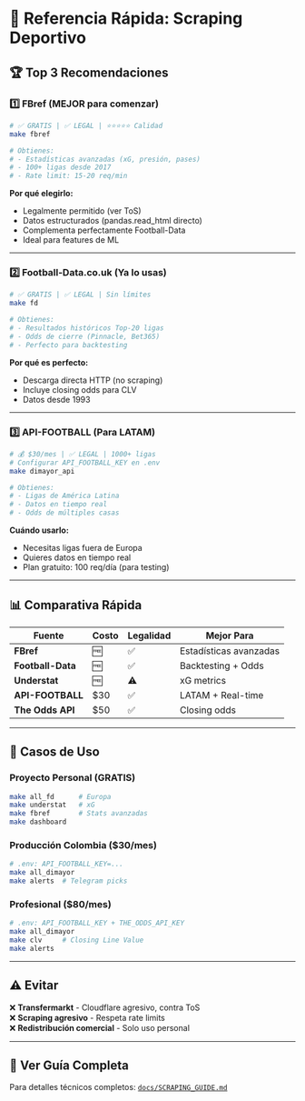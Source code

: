 # 🚀 Referencia Rápida: Scraping Deportivo

## 🏆 Top 3 Recomendaciones

### 1️⃣ **FBref** (MEJOR para comenzar)
```bash
# ✅ GRATIS | ✅ LEGAL | ⭐⭐⭐⭐⭐ Calidad
make fbref

# Obtienes:
# - Estadísticas avanzadas (xG, presión, pases)
# - 100+ ligas desde 2017
# - Rate limit: 15-20 req/min
```

**Por qué elegirlo:**
- Legalmente permitido (ver ToS)
- Datos estructurados (pandas.read_html directo)
- Complementa perfectamente Football-Data
- Ideal para features de ML

---

### 2️⃣ **Football-Data.co.uk** (Ya lo usas)
```bash
# ✅ GRATIS | ✅ LEGAL | Sin límites
make fd

# Obtienes:
# - Resultados históricos Top-20 ligas
# - Odds de cierre (Pinnacle, Bet365)
# - Perfecto para backtesting
```

**Por qué es perfecto:**
- Descarga directa HTTP (no scraping)
- Incluye closing odds para CLV
- Datos desde 1993

---

### 3️⃣ **API-FOOTBALL** (Para LATAM)
```bash
# 💰 $30/mes | ✅ LEGAL | 1000+ ligas
# Configurar API_FOOTBALL_KEY en .env
make dimayor_api

# Obtienes:
# - Ligas de América Latina
# - Datos en tiempo real
# - Odds de múltiples casas
```

**Cuándo usarlo:**
- Necesitas ligas fuera de Europa
- Quieres datos en tiempo real
- Plan gratuito: 100 req/día (para testing)

---

## 📊 Comparativa Rápida

| Fuente | Costo | Legalidad | Mejor Para |
|--------|-------|-----------|------------|
| **FBref** | 🆓 | ✅ | Estadísticas avanzadas |
| **Football-Data** | 🆓 | ✅ | Backtesting + Odds |
| **Understat** | 🆓 | ⚠️ | xG metrics |
| **API-FOOTBALL** | $30 | ✅ | LATAM + Real-time |
| **The Odds API** | $50 | ✅ | Closing odds |

---

## 🎯 Casos de Uso

### Proyecto Personal (GRATIS)
```bash
make all_fd      # Europa
make understat   # xG
make fbref       # Stats avanzadas
make dashboard
```

### Producción Colombia ($30/mes)
```bash
# .env: API_FOOTBALL_KEY=...
make all_dimayor
make alerts  # Telegram picks
```

### Profesional ($80/mes)
```bash
# .env: API_FOOTBALL_KEY + THE_ODDS_API_KEY
make all_dimayor
make clv     # Closing Line Value
make alerts
```

---

## ⚠️ Evitar

❌ **Transfermarkt** - Cloudflare agresivo, contra ToS  
❌ **Scraping agresivo** - Respeta rate limits  
❌ **Redistribución comercial** - Solo uso personal

---

## 📖 Ver Guía Completa

Para detalles técnicos completos: [`docs/SCRAPING_GUIDE.md`](./SCRAPING_GUIDE.md)


